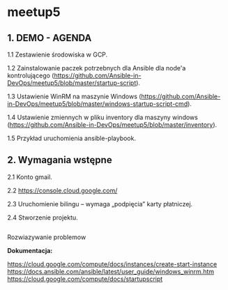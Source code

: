 # meetup5

## 1. DEMO - AGENDA

1.1 Zestawienie środowiska w GCP.

1.2 Zainstalowanie paczek potrzebnych dla Ansible dla node'a kontrolującego (https://github.com/Ansible-in-DevOps/meetup5/blob/master/startup-script).

1.3 Ustawienie WinRM na maszynie Windows (https://github.com/Ansible-in-DevOps/meetup5/blob/master/windows-startup-script-cmd).

1.4 Ustawienie zmiennych w pliku inventory dla maszyny windows (https://github.com/Ansible-in-DevOps/meetup5/blob/master/inventory).

1.5 Przykład uruchomienia ansible-playbook.

## 2. Wymagania wstępne

2.1 Konto gmail.

2.2 https://console.cloud.google.com/

2.3 Uruchomienie bilingu – wymaga „podpięcia” karty płatniczej.

2.4 Stworzenie projektu.


```bash
```

Rozwiazywanie problemow

**Dokumentacja:**

https://cloud.google.com/compute/docs/instances/create-start-instance
https://docs.ansible.com/ansible/latest/user_guide/windows_winrm.htm
https://cloud.google.com/compute/docs/startupscript



